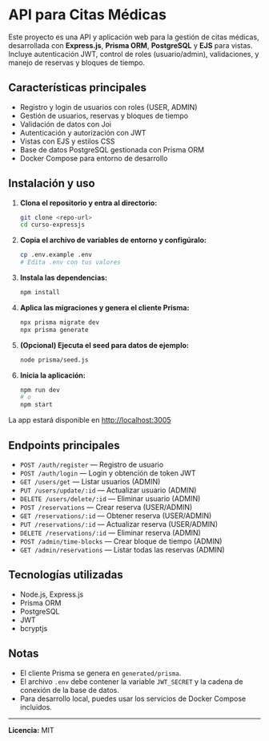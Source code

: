 # API para Citas Médicas

Este proyecto es una API y aplicación web para la gestión de citas médicas, desarrollada con **Express.js**, **Prisma ORM**, **PostgreSQL** y **EJS** para vistas. Incluye autenticación JWT, control de roles (usuario/admin), validaciones, y manejo de reservas y bloques de tiempo.

## Características principales

- Registro y login de usuarios con roles (USER, ADMIN)
- Gestión de usuarios, reservas y bloques de tiempo
- Validación de datos con Joi
- Autenticación y autorización con JWT
- Vistas con EJS y estilos CSS
- Base de datos PostgreSQL gestionada con Prisma ORM
- Docker Compose para entorno de desarrollo

## Instalación y uso

1. **Clona el repositorio y entra al directorio:**
   ```bash
   git clone <repo-url>
   cd curso-expressjs
   ```
2. **Copia el archivo de variables de entorno y configúralo:**
   ```bash
   cp .env.example .env
   # Edita .env con tus valores
   ```
3. **Instala las dependencias:**
   ```bash
   npm install
   ```
4. **Aplica las migraciones y genera el cliente Prisma:**
   ```bash
   npx prisma migrate dev
   npx prisma generate
   ```
5. **(Opcional) Ejecuta el seed para datos de ejemplo:**
   ```bash
   node prisma/seed.js
   ```
6. **Inicia la aplicación:**
   ```bash
   npm run dev
   # o
   npm start
   ```

La app estará disponible en [http://localhost:3005](http://localhost:3005)

## Endpoints principales

- `POST /auth/register` — Registro de usuario
- `POST /auth/login` — Login y obtención de token JWT
- `GET /users/get` — Listar usuarios (ADMIN)
- `PUT /users/update/:id` — Actualizar usuario (ADMIN)
- `DELETE /users/delete/:id` — Eliminar usuario (ADMIN)
- `POST /reservations` — Crear reserva (USER/ADMIN)
- `GET /reservations/:id` — Obtener reserva (USER/ADMIN)
- `PUT /reservations/:id` — Actualizar reserva (USER/ADMIN)
- `DELETE /reservations/:id` — Eliminar reserva (ADMIN)
- `POST /admin/time-blocks` — Crear bloque de tiempo (ADMIN)
- `GET /admin/reservations` — Listar todas las reservas (ADMIN)

## Tecnologías utilizadas

- Node.js, Express.js
- Prisma ORM
- PostgreSQL
- JWT
- bcryptjs

## Notas

- El cliente Prisma se genera en `generated/prisma`.
- El archivo `.env` debe contener la variable `JWT_SECRET` y la cadena de conexión de la base de datos.
- Para desarrollo local, puedes usar los servicios de Docker Compose incluidos.

---

**Licencia:** MIT